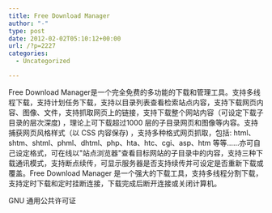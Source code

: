 ```yaml
---
title: Free Download Manager
author: "-"
type: post
date: 2012-02-02T05:10:12+00:00
url: /?p=2227
categories:
  - Uncategorized

---
```

Free Download Manager是一个完全免费的多功能的下载和管理工具。支持多线程下载，支持计划任务下载，支持以目录列表查看检索站点内容，支持下载网页内容、图像、文件，支持抓取网页上的链接，支持下载整个网站内容（可设定下载子目录的层次深度) ，理论上可下载超过1000 层的子目录网页和图像等内容。支持捕获网页风格样式（以 CSS 内容保存) ，支持多种格式网页抓取，包括: html、shtm、shtml、phml、dhtml、php、hta、htc、cgi、asp、htm 等等……亦可自己设定格式，可在线以"站点浏览器"查看目标网站的子目录中的内容，支持三种下载通讯模式，支持断点续传，可显示服务器是否支持续传并可设定是否重新下载或覆盖。Free Download Manager 是一个强大的下载工具，支持多线程分割下载，支持定时下载和定时挂断连接，下载完成后断开连接或关闭计算机。

GNU 通用公共许可证